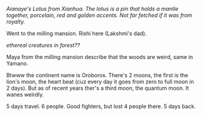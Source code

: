 *Aianaye's Lotus from Xianhua. The lotus is a pin that holds a mantle together, porcelain, red and golden accents. Not far fetched if it was from royalty.*

Went to the milling mansion. Rishi here (Lakshmi's dad). 

*ethereal creatures in forest??*

Maya from the milling mansion describe that the woods are weird, same in Yamano.

Btwww the continent name is Oroboros. There's 2 moons, the first is the lion's moon, the heart beat (cuz every day it goes from zero to full moon in 2 days). But as of recent years ther's a third moon, the quantum moon. It wanes weirdly.

5 days travel. 6 people. Good fighters, but lost 4 people there. 5 days back.
